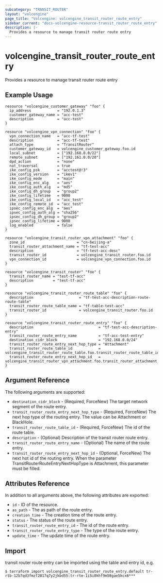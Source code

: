```yaml
---
subcategory: "TRANSIT_ROUTER"
layout: "volcengine"
page_title: "Volcengine: volcengine_transit_router_route_entry"
sidebar_current: "docs-volcengine-resource-transit_router_route_entry"
description: |-
  Provides a resource to manage transit router route entry
---
```

# volcengine_transit_router_route_entry
Provides a resource to manage transit router route entry
## Example Usage
```hcl
resource "volcengine_customer_gateway" "foo" {
  ip_address            = "192.0.1.3"
  customer_gateway_name = "acc-test"
  description           = "acc-test"
}

resource "volcengine_vpn_connection" "foo" {
  vpn_connection_name   = "acc-tf-test"
  description           = "acc-tf-test"
  attach_type           = "TransitRouter"
  customer_gateway_id   = volcengine_customer_gateway.foo.id
  local_subnet          = ["192.168.0.0/22"]
  remote_subnet         = ["192.161.0.0/20"]
  dpd_action            = "none"
  nat_traversal         = true
  ike_config_psk        = "acctest@!3"
  ike_config_version    = "ikev1"
  ike_config_mode       = "main"
  ike_config_enc_alg    = "aes"
  ike_config_auth_alg   = "md5"
  ike_config_dh_group   = "group2"
  ike_config_lifetime   = 9000
  ike_config_local_id   = "acc_test"
  ike_config_remote_id  = "acc_test"
  ipsec_config_enc_alg  = "aes"
  ipsec_config_auth_alg = "sha256"
  ipsec_config_dh_group = "group2"
  ipsec_config_lifetime = 9000
  log_enabled           = false
}

resource "volcengine_transit_router_vpn_attachment" "foo" {
  zone_id                        = "cn-beijing-a"
  transit_router_attachment_name = "tf-test-acc"
  description                    = "tf-test-acc-desc"
  transit_router_id              = volcengine_transit_router.foo.id
  vpn_connection_id              = volcengine_vpn_connection.foo.id
}

resource "volcengine_transit_router" "foo" {
  transit_router_name = "test-tf-acc"
  description         = "test-tf-acc"
}

resource "volcengine_transit_router_route_table" "foo" {
  description                     = "tf-test-acc-description-route-route-table"
  transit_router_route_table_name = "tf-table-test-acc"
  transit_router_id               = volcengine_transit_router.foo.id
}

resource "volcengine_transit_router_route_entry" "foo" {
  description                              = "tf-test-acc-description-entry"
  transit_router_route_entry_name          = "tf-acc-test-entry"
  destination_cidr_block                   = "192.168.0.0/24"
  transit_router_route_entry_next_hop_type = "Attachment"
  transit_router_route_table_id            = volcengine_transit_router_route_table.foo.transit_router_route_table_id
  transit_router_route_entry_next_hop_id   = volcengine_transit_router_vpn_attachment.foo.transit_router_attachment_id
}
```
## Argument Reference
The following arguments are supported:
* `destination_cidr_block` - (Required, ForceNew) The target network segment of the route entry.
* `transit_router_route_entry_next_hop_type` - (Required, ForceNew) The next hop type of the routing entry. The value can be Attachment or BlackHole.
* `transit_router_route_table_id` - (Required, ForceNew) The id of the route table.
* `description` - (Optional) Description of the transit router route entry.
* `transit_router_route_entry_name` - (Optional) The name of the route entry.
* `transit_router_route_entry_next_hop_id` - (Optional, ForceNew) The next hot id of the routing entry. When the parameter TransitRouterRouteEntryNextHopType is Attachment, this parameter must be filled.

## Attributes Reference
In addition to all arguments above, the following attributes are exported:
* `id` - ID of the resource.
* `as_path` - The as path of the route entry.
* `creation_time` - The creation time of the route entry.
* `status` - The status of the route entry.
* `transit_router_route_entry_id` - The id of the route entry.
* `transit_router_route_entry_type` - The type of the route entry.
* `update_time` - The update time of the route entry.


## Import
transit router route entry can be imported using the table and entry id, e.g.
```
$ terraform import volcengine_transit_router_route_entry.default tr-rtb-12b7qd3fmzf2817q7y2jkbd55:tr-rte-1i5i8khf9m58gae5kcx6***
```

